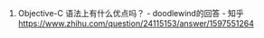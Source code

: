 1. Objective-C 语法上有什么优点吗？ - doodlewind的回答 - 知乎 https://www.zhihu.com/question/24115153/answer/1597551264